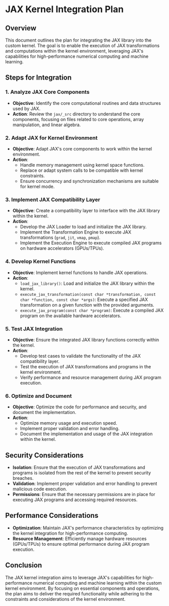# JAX Kernel Integration Plan

## Overview
This document outlines the plan for integrating the JAX library into the custom kernel. The goal is to enable the execution of JAX transformations and computations within the kernel environment, leveraging JAX's capabilities for high-performance numerical computing and machine learning.

## Steps for Integration

### 1. Analyze JAX Core Components
- **Objective**: Identify the core computational routines and data structures used by JAX.
- **Action**: Review the `jax/_src` directory to understand the core components, focusing on files related to core operations, array manipulation, and linear algebra.

### 2. Adapt JAX for Kernel Environment
- **Objective**: Adapt JAX's core components to work within the kernel environment.
- **Action**:
  - Handle memory management using kernel space functions.
  - Replace or adapt system calls to be compatible with kernel constraints.
  - Ensure concurrency and synchronization mechanisms are suitable for kernel mode.

### 3. Implement JAX Compatibility Layer
- **Objective**: Create a compatibility layer to interface with the JAX library within the kernel.
- **Action**:
  - Develop the JAX Loader to load and initialize the JAX library.
  - Implement the Transformation Engine to execute JAX transformations (`grad`, `jit`, `vmap`, `pmap`).
  - Implement the Execution Engine to execute compiled JAX programs on hardware accelerators (GPUs/TPUs).

### 4. Develop Kernel Functions
- **Objective**: Implement kernel functions to handle JAX operations.
- **Action**:
  - `load_jax_library()`: Load and initialize the JAX library within the kernel.
  - `execute_jax_transformation(const char *transformation, const char *function, const char *args)`: Execute a specified JAX transformation on a given function with the provided arguments.
  - `execute_jax_program(const char *program)`: Execute a compiled JAX program on the available hardware accelerators.

### 5. Test JAX Integration
- **Objective**: Ensure the integrated JAX library functions correctly within the kernel.
- **Action**:
  - Develop test cases to validate the functionality of the JAX compatibility layer.
  - Test the execution of JAX transformations and programs in the kernel environment.
  - Verify performance and resource management during JAX program execution.

### 6. Optimize and Document
- **Objective**: Optimize the code for performance and security, and document the implementation.
- **Action**:
  - Optimize memory usage and execution speed.
  - Implement proper validation and error handling.
  - Document the implementation and usage of the JAX integration within the kernel.

## Security Considerations
- **Isolation**: Ensure that the execution of JAX transformations and programs is isolated from the rest of the kernel to prevent security breaches.
- **Validation**: Implement proper validation and error handling to prevent malicious code execution.
- **Permissions**: Ensure that the necessary permissions are in place for executing JAX programs and accessing required resources.

## Performance Considerations
- **Optimization**: Maintain JAX's performance characteristics by optimizing the kernel integration for high-performance computing.
- **Resource Management**: Efficiently manage hardware resources (GPUs/TPUs) to ensure optimal performance during JAX program execution.

## Conclusion
The JAX kernel integration aims to leverage JAX's capabilities for high-performance numerical computing and machine learning within the custom kernel environment. By focusing on essential components and operations, the plan aims to deliver the required functionality while adhering to the constraints and considerations of the kernel environment.
